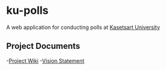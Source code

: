 # ku-polls

A web application for conducting polls at [Kasetsart University](http://www.ku.ac.th)

## Project Documents

-[Project Wiki](../../wiki/Home)
-[Vision Statement](../../wiki/Vision%20Statement)
